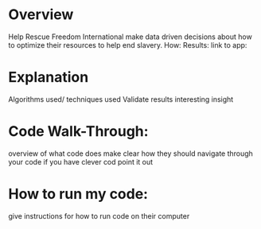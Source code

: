 # Overview
  Help Rescue Freedom International make data driven decisions about how to optimize their resources to help end slavery.
  How:
  Results:
  link to app:

# Explanation
  Algorithms used/ techniques used
  Validate results
  interesting insight
  
# Code Walk-Through:
  overview of what code does
  make clear how they should navigate through your code
  if you have clever cod point it out

# How to run my code:
  give instructions for how to run code on their computer
